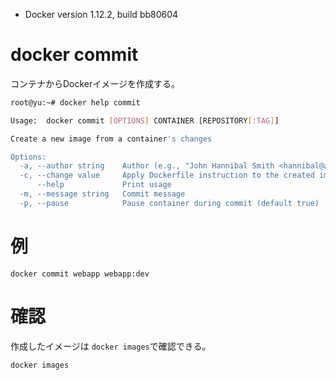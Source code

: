 * Docker version 1.12.2, build bb80604

# docker commit

コンテナからDockerイメージを作成する。

```bash
root@yu:~# docker help commit

Usage:  docker commit [OPTIONS] CONTAINER [REPOSITORY[:TAG]]

Create a new image from a container's changes

Options:
  -a, --author string    Author (e.g., "John Hannibal Smith <hannibal@a-team.com>")
  -c, --change value     Apply Dockerfile instruction to the created image (default [])
      --help             Print usage
  -m, --message string   Commit message
  -p, --pause            Pause container during commit (default true)
```

# 例

```
docker commit webapp webapp:dev
```

# 確認

作成したイメージは `docker images`で確認できる。

```
docker images
```